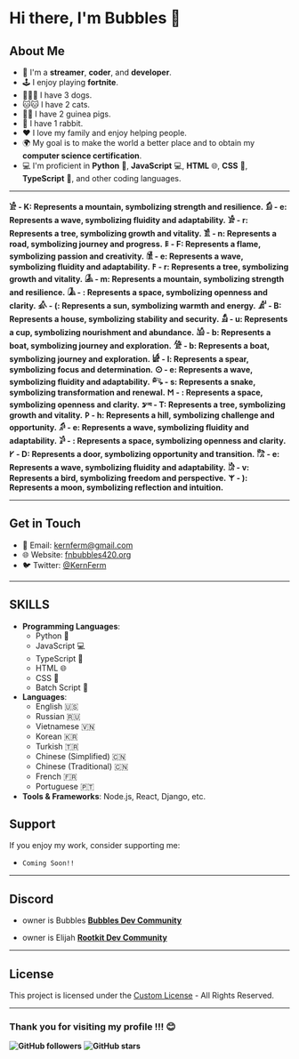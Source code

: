# Hi there, I'm Bubbles 👋

## About Me
- 🌟 I'm a **streamer**, **coder**, and **developer**.
- 🕹️ I enjoy playing **fortnite**.
- 🐶🐶🐶 I have 3 dogs.
- 🐱🐱 I have 2 cats.
- 🐹🐹 I have 2 guinea pigs.
- 🐰 I have 1 rabbit.
- ❤️ I love my family and enjoy helping people.
- 🌍 My goal is to make the world a better place and to obtain my **computer science certification**.
- 💻 I'm proficient in **Python** 🐍, **JavaScript** 💻, **HTML** 🌐, **CSS** 🎨, **TypeScript** 📝, and other coding languages.

----
**𓀀 - K: Represents a mountain, symbolizing strength and resilience.**
**𓀁 - e: Represents a wave, symbolizing fluidity and adaptability.**
**𓀂 - r: Represents a tree, symbolizing growth and vitality.**
**𓀃 - n: Represents a road, symbolizing journey and progress.**
**𐌄 - F: Represents a flame, symbolizing passion and creativity.**
**𓀆 - e: Represents a wave, symbolizing fluidity and adaptability.**
**𐌅 - r: Represents a tree, symbolizing growth and vitality.**
**𓀇 - m: Represents a mountain, symbolizing strength and resilience.**
**𓀈 - : Represents a space, symbolizing openness and clarity.**
**𓀉 - (: Represents a sun, symbolizing warmth and energy.**
**𓀊 - B: Represents a house, symbolizing stability and security.**
**𓀋 - u: Represents a cup, symbolizing nourishment and abundance.**
**𓀌 - b: Represents a boat, symbolizing journey and exploration.**
**𓀍 - b: Represents a boat, symbolizing journey and exploration.**
**𓀎 - l: Represents a spear, symbolizing focus and determination.**
**𐌏 - e: Represents a wave, symbolizing fluidity and adaptability.**
**𓀐 - s: Represents a snake, symbolizing transformation and renewal.**
**𐌑 - : Represents a space, symbolizing openness and clarity.**
**𓀒 - T: Represents a tree, symbolizing growth and vitality.**
**𐌓 - h: Represents a hill, symbolizing challenge and opportunity.**
**𓀔 - e: Represents a wave, symbolizing fluidity and adaptability.**
**𓀕 - : Represents a space, symbolizing openness and clarity.**
**𐌖 - D: Represents a door, symbolizing opportunity and transition.**
**𓀗 - e: Represents a wave, symbolizing fluidity and adaptability.**
**𓀘 - v: Represents a bird, symbolizing freedom and perspective.**
**𐌙 - ): Represents a moon, symbolizing reflection and intuition.**

----

## Get in Touch

- 📧 Email: [kernferm@gmail.com](mailto:kernferm@gmail.com)
- 🌐 Website: [fnbubbles420.org](http://fnbubbles420.org)
- 🐦 Twitter: [@KernFerm](https://twitter.com/KernFerm)

---

## SKILLS
- **Programming Languages**: 
  - Python 🐍
  - JavaScript 💻
  - TypeScript 📝
  - HTML 🌐
  - CSS 🎨
  - Batch Script 📜
- **Languages**: 
  - English 🇺🇸 
  - Russian 🇷🇺
  - Vietnamese 🇻🇳
  - Korean 🇰🇷
  - Turkish 🇹🇷
  - Chinese (Simplified) 🇨🇳
  - Chinese (Traditional) 🇨🇳
  - French 🇫🇷
  - Portuguese 🇵🇹
- **Tools & Frameworks**: Node.js, React, Django, etc.

## Support
If you enjoy my work, consider supporting me:

- `Coming Soon!!`

----

## Discord

- owner is Bubbles [**Bubbles Dev Community**](https://discord.gg/NT38Va6vQA)

- owner is Elijah [**Rootkit Dev Community**](https://discord.gg/rootkitorg)

-----
## License
This project is licensed under the [Custom License](https://github.com/KernFerm/KernFerm/blob/main/LICENSE) - All Rights Reserved.

-----

### **Thank you for visiting my profile !!! 😊**

**![GitHub followers](https://img.shields.io/github/followers/KernFerm?label=Follow&style=social)**
**![GitHub stars](https://img.shields.io/github/stars/KernFerm?label=Stars&style=social)**

